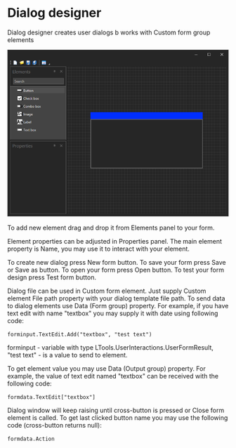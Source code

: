# Dialog designer

Dialog designer creates user dialogs b works with Custom form group elements

![](<../../.gitbook/assets/image (172).png>)

To add new element drag and drop it from Elements panel to your form.

Element properties can be adjusted in Properties panel. The main element property is Name, you may use it to interact with your element.&#x20;

To create new dialog press New form button. To save your form press Save or Save as button. To open your form press Open button. To test your form design press Test form button.

Dialog file can be used in Custom form element. Just supply Custom element File path property with your dialog template file path. To send data to dialog elements use Data (Form group) property. For example, if you have text edit with name "textbox" you may supply it with date using following code:

```
forminput.TextEdit.Add("textbox", "test text")
```

forminput - variable with type LTools.UserInteractions.UserFormResult, "test text" - is a value to send to element.

To get element value you may use Data (Output group) property. For example, the value of text edit named "textbox" can be received with the following code:

```
formdata.TextEdit["textbox"]
```

Dialog window will keep raising until cross-button is pressed or Close form element is called. To get last clicked button name you may use the following code (cross-button returns null):

```
formdata.Action
```
